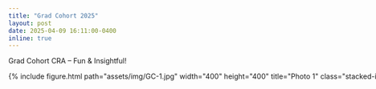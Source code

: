 ```yaml
---
title: "Grad Cohort 2025"
layout: post
date: 2025-04-09 16:11:00-0400
inline: true
---
```

Grad Cohort CRA – Fun & Insightful!
<div class="row">
  <div class="photo-stack-wrapper">
    <div class="photo-stack">
      {% include figure.html path="assets/img/GC-1.jpg" width="400" height="400" title="Photo 1" class="stacked-img img1" %}
      {% include figure.html path="assets/img/GC-2.JPG" width="400" height="400" title="Photo 2" class="stacked-img img2" %}
    </div>
  </div>
</div>

<style>

.photo-stack-wrapper {
  display: inline-block;
  height: 350px;
  width: 100%;
}

.photo-stack {
  position: relative;
  width: max-content;
  margin: auto;
  height: 100%; /* Add this line */
}

.stacked-img {
  position: absolute;
  transition: transform 0.3s ease;
  box-shadow: 0 4px 8px rgba(0,0,0,0.2);
}

.img1 {
  transform: rotate(-5deg);
  z-index: 1;
}

.img2 {
  transform: rotate(8deg);
  left: 30px;
  top: 20px;
  z-index: 2;
}

</style>
